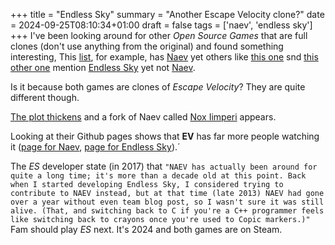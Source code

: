 +++
title = "Endless Sky"
summary = "Another Escape Velocity clone?"
date = 2024-09-25T08:10:34+01:00
draft = false
tags = ['naev', 'endless sky']
+++
I've been looking around for other *Open Source Games* that are full clones (don't use anything from the original) and found something interesting,
This [list](https://github.com/bobeff/open-source-games?tab=readme-ov-file#role-playing-games), for example, has [Naev](https://naev.org/) yet others like [this one](https://www.technorms.com/71807/best-open-source-games) snd [this other one](https://en.wikipedia.org/wiki/List_of_open-source_video_games) mention [Endless Sky](https://endless-sky.github.io/) yet not [Naev](https://naev.org/).

Is it because both games are clones of *Escape Velocity*? They are quite different though.

[The plot thickens](https://steamcommunity.com/app/404410/discussions/0/1471967615862590161/) and a fork of Naev called [Nox Iimperi](https://github.com/Kinniken/NoxImperii) appears.

Looking at their Github pages shows that **EV** has far more people watching it ([page for Naev](https://github.com/naev/naev), [page for Endless Sky](https://github.com/endless-sky/endless-sky)).´

The *ES* developer state (in 2017) that ```"NAEV has actually been around for quite a long time; it's more than a decade old at this point. Back when I started developing Endless Sky, I considered trying to contribute to NAEV instead, but at that time (late 2013) NAEV had gone over a year without even team blog post, so I wasn't sure it was still alive. (That, and switching back to C if you're a C++ programmer feels like switching back to crayons once you're used to Copic markers.)"```
Fam should play *ES* next. It's 2024 and both games are on Steam.
